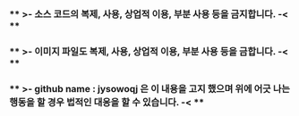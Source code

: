 

### ** >- 소스 코드의 복제, 사용, 상업적 이용, 부분 사용 등을 금지합니다. -< **
### ** >- 이미지 파일도 복제, 사용, 상업적 이용, 부분 사용 등을 금합니다. -< **
### ** >- github name : jysowoqj 은 이 내용을 고지 했으며 위에 어긋 나는 행동을 할 경우 법적인 대응을 할 수 있습니다. -< **

